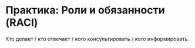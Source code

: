 # Практика: Роли и обязанности (RACI)

Кто делает / кто отвечает / кого консультировать / кого информировать.